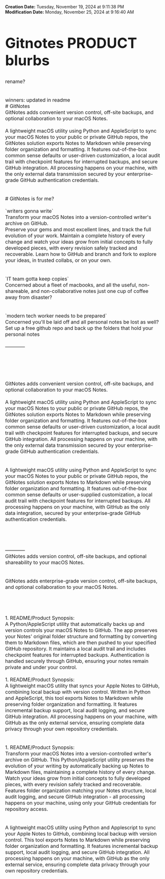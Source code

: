 <div><b>Creation Date:</b> Tuesday, November 19, 2024 at 9:11:38 PM<br></div>
<div><b>Modification Date:</b> Monday, November 25, 2024 at 9:16:40 AM<br></div>
<div><b><span style="font-size: 23px"><h1>Gitnotes PRODUCT blurbs</h1></span></b></div>
<div><span style="font-size: 16px">rename?</span></div>
<div><span style="font-size: 16px"><br></span></div>
<div><span style="font-size: 16px"><br></span></div>
<div><span style="font-size: 16px">winners: updated in readme</span></div>
<div><span style="font-size: 16px"># GitNotes</span></div>
<div><span style="font-size: 16px">GitNotes adds convenient version control, off-site backups, and optional collaboration to your macOS Notes.</span></div>
<div><span style="font-size: 16px"><br></span></div>
<div><span style="font-size: 16px">A lightweight macOS utility using Python and AppleScript to sync your macOS Notes to your public or private GitHub repos, the GitNotes solution exports Notes to Markdown while preserving folder organization and formatting. It features out-of-the-box common sense defaults or user-driven customization, a local audit trail with checkpoint features for interrupted backups, and secure GitHub integration. All processing happens on your machine, with the only external data transmission secured by your enterprise-grade GitHub authentication credentials.</span></div>
<div><span style="font-size: 16px"><br></span></div>
<div><span style="font-size: 16px"><br></span></div>
<div><span style="font-size: 16px"># GitNotes is for me?</span></div>
<div><span style="font-size: 16px"><br></span></div>
<div><span style="font-size: 16px">`writers gonna write`</span></div>
<div><span style="font-size: 16px">Transform your macOS Notes into a version-controlled writer's archive on GitHub.</span></div>
<div><span style="font-size: 16px">Preserve your gems and most excellent lines, and track the full evolution of your work. Maintain a complete history of every change and watch your ideas grow from initial concepts to fully developed pieces, with every revision safely tracked and recoverable. Learn how to GitHub and branch and fork to explore your ideas, in trusted collabs, or on your own.</span></div>
<div><span style="font-size: 16px"><br></span></div>
<div><span style="font-size: 16px"><br></span></div>
<div><span style="font-size: 16px">`IT team gotta keep copies`</span></div>
<div><span style="font-size: 16px">Concerned about a fleet of macbooks, and all the useful, non-shareable, and non-collaborative notes just one cup of coffee away from disaster? </span></div>
<div><span style="font-size: 16px"><br></span></div>
<div><span style="font-size: 16px"><br></span></div>
<div><span style="font-size: 16px">`modern tech worker needs to be prepared`</span></div>
<div><span style="font-size: 16px">Concerned you'll be laid off and all personal notes be lost as well? Set up a free github repo and back up the folders that hold your personal notes</span></div>
<div><span style="font-size: 16px"><br></span></div>
<div><span style="font-size: 16px">————</span></div>
<div><span style="font-size: 16px"><br></span></div>
<div><span style="font-size: 16px"><br></span></div>
<div><span style="font-size: 16px"><br></span></div>
<div><span style="font-size: 16px"><br></span></div>
<div><span style="font-size: 16px"><br></span></div>
<div><span style="font-size: 16px">GitNotes adds convenient version control, off-site backups, and optional collaboration to your macOS Notes.</span></div>
<div><span style="font-size: 16px"><br></span></div>
<div><span style="font-size: 16px">A lightweight macOS utility using Python and AppleScript to sync your macOS Notes to your public or private GitHub repos, the GitNotes solution exports Notes to Markdown while preserving folder organization and formatting. It features out-of-the-box common sense defaults or user-driven customization,</span><span style="font-size: 16px"> a local audit trail with checkpoint features for interrupted backups</span><span style="font-size: 16px">, and secure GitHub integration. All processing happens on your machine, with the only external data transmission secured by your enterprise-grade GitHub authentication credentials.</span><span style="font-size: 16px"><br></span></div>
<div><span style="font-size: 16px"><br></span></div>
<div><span style="font-size: 16px"><br></span></div>
<div><span style="font-size: 16px">A lightweight macOS utility using Python and AppleScript to sync your macOS Notes to your public or private GitHub repos, the GitNotes solution exports Notes to Markdown while preserving folder organization and formatting. It features out-of-the-box common sense defaults or user-supplied customization, a local audit trail with checkpoint features for interrupted backups. All processing happens on your machine, with GitHub as the only data integration, secured by your enterprise-grade GitHub authentication credentials.</span></div>
<div><span style="font-size: 16px"><br></span></div>
<div><span style="font-size: 16px"><br></span></div>
<div><span style="font-size: 16px"><br></span></div>
<div><span style="font-size: 16px"><br></span></div>
<div><span style="font-size: 16px">————</span></div>
<div><span style="font-size: 16px">GitNotes adds version control, off-site backups, and optional shareability to your macOS Notes.</span><span style="font-size: 16px"><br></span></div>
<div><span style="font-size: 16px"><br></span></div>
<div><span style="font-size: 16px"><br></span></div>
<div><span style="font-size: 16px">GitNotes adds enterprise-grade version control, off-site backups, and optional collaboration to your macOS Notes.</span><span style="font-size: 16px"><br></span></div>
<div><span style="font-size: 16px"><br></span></div>
<div><span style="font-size: 16px"><br></span></div>
<div><span style="font-size: 16px"><br></span></div>
<div><span style="font-size: 16px"><br></span></div>
<div><span style="font-size: 16px">1. README/Product Synopsis:</span></div>
<div><span style="font-size: 16px">A Python/AppleScript utility that automatically backs up and version controls your macOS Notes to GitHub. The app preserves your Notes' original folder structure and formatting by converting them to Markdown files, which are then pushed to your specified GitHub repository. It maintains a local audit trail and includes checkpoint features for interrupted backups. Authentication is handled securely through GitHub, ensuring your notes remain private and under your control.</span></div>
<div><span style="font-size: 16px"><br></span></div>
<div><span style="font-size: 16px">1. README/Product Synopsis:</span></div>
<div><span style="font-size: 16px">A lightweight macOS utility that syncs your Apple Notes to GitHub, combining local backup with version control. Written in Python and AppleScript, this tool exports Notes to Markdown while preserving folder organization and formatting. It features incremental backup support, local audit logging, and secure GitHub integration. All processing happens on your machine, with GitHub as the only external service, ensuring complete data privacy through your own repository credentials.</span></div>
<div><span style="font-size: 16px"><br></span></div>
<div><span style="font-size: 16px"><br></span></div>
<div><span style="font-size: 16px">1. README/Product Synopsis:</span></div>
<div><span style="font-size: 16px">Transform your macOS Notes into a version-controlled writer's archive on GitHub. This Python/AppleScript utility preserves the evolution of your writing by automatically backing up Notes to Markdown files, maintaining a complete history of every change. Watch your ideas grow from initial concepts to fully developed pieces, with every revision safely tracked and recoverable. Features folder organization matching your Notes structure, local audit logging, and secure GitHub integration - all processing happens on your machine, using only your GitHub credentials for repository access.</span></div>
<div><span style="font-size: 16px"><br></span></div>
<div><span style="font-size: 16px"><br></span></div>
<div><span style="font-size: 16px">A lightweight macOS utility using Python and Applescript to sync your Apple Notes to GitHub, combining local backup with version control. This tool exports Notes to Markdown while preserving folder organization and formatting. It features incremental backup support, local audit logging, and secure GitHub integration. All processing happens on your machine, with GitHub as the only external service, ensuring complete data privacy through your own repository credentials.</span></div>

